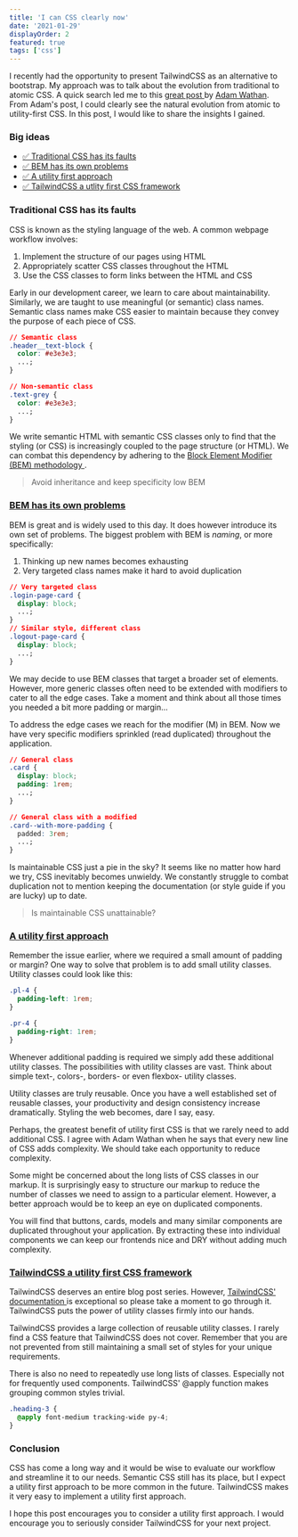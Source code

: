 ```yaml
---
title: 'I can CSS clearly now'
date: '2021-01-29'
displayOrder: 2
featured: true
tags: ['css']
---
```


I recently had the opportunity to present TailwindCSS as an alternative to bootstrap. My approach
was to talk about the evolution from traditional to atomic CSS. A quick search led me to this
<a href="https://adamwathan.me/css-utility-classes-and-separation-of-concerns/" target="_blank" rel="noreferrer noopener">
great post
</a>
by
<a href="https://adamwathan.me/" target="_blank" rel="noreferrer noopener">Adam Wathan</a>.&nbsp;
From Adam's post, I could clearly see the natural evolution from atomic to utility-first CSS.
In this post, I would like to share the insights I gained.

<!-- more -->

### Big ideas

- [✅ Traditional CSS has its faults](#traditional-css-has-its-faults)
- [✅ BEM has its own problems](#bem-has-its-own-problems)
- [✅ A utility first approach](#a-utility-first-approach)
- [✅ TailwindCSS a utlity first CSS framework](#tailwindcss-a-utility-first-css-framework)

### Traditional CSS has its faults

CSS is known as the styling language of the web. A common webpage workflow involves:

1. Implement the structure of our pages using HTML
2. Appropriately scatter CSS classes throughout the HTML
3. Use the CSS classes to form links between the HTML and CSS

Early in our development career, we learn to care about maintainability. Similarly, we are
taught to use meaningful (or semantic) class names. Semantic class names make CSS easier to
maintain because they convey the purpose of each piece of CSS.

```css
// Semantic class
.header__text-block {
  color: #e3e3e3;
  ...;
}

// Non-semantic class
.text-grey {
  color: #e3e3e3;
  ...;
}
```

We write semantic HTML with semantic CSS classes only to find that the styling (or CSS) is
increasingly coupled to the page structure (or HTML). We can combat this dependency by
adhering to the
<a href="https://blog.decaf.de/2015/06/24/why-bem-in-a-nutshell/" target="_blank" rel="noreferrer noopener">
Block Element Modifier (BEM) methodology
</a>.

> Avoid inheritance and keep specificity low <span>BEM</span>

### [BEM has its own problems](#bem-has-its-own-problems)

BEM is great and is widely used to this day. It does however introduce its own set of
problems. The biggest problem with BEM is <em>naming</em>, or more specifically:

1. Thinking up new names becomes exhausting
2. Very targeted class names make it hard to avoid duplication

```css
// Very targeted class
.login-page-card {
  display: block;
  ...;
}
// Similar style, different class
.logout-page-card {
  display: block;
  ...;
}
```

We may decide to use BEM classes that target a broader set of elements. However, more
generic classes often need to be extended with modifiers to cater to all the edge cases.
Take a moment and think about all those times you needed a bit more padding or margin...

To address the edge cases we reach for the modifier (M) in BEM. Now we have very
specific modifiers sprinkled (read duplicated) throughout the application.

```css
// General class
.card {
  display: block;
  padding: 1rem;
  ...;
}

// General class with a modified
.card--with-more-padding {
  padded: 3rem;
  ...;
}
```

Is maintainable CSS just a pie in the sky? It seems like no matter how hard we try, CSS
inevitably becomes unwieldy. We constantly struggle to combat duplication not to mention
keeping the documentation (or style guide if you are lucky) up to date.

> Is maintainable CSS unattainable?

### [A utility first approach](#a-utility-first-approach)

Remember the issue earlier, where we required a small amount of padding or margin? One
way to solve that problem is to add small utility classes. Utility classes could look like
this:

```css
.pl-4 {
  padding-left: 1rem;
}

.pr-4 {
  padding-right: 1rem;
}
```

Whenever additional padding is required we simply add these additional utility classes.
The possibilities with utility classes are vast. Think about simple text-,
colors-, borders- or even flexbox- utility classes.

Utility classes are truly reusable. Once you have a well established set of reusable
classes, your productivity and design consistency increase dramatically. Styling the web becomes,
dare I say, easy.

Perhaps, the greatest benefit of utility first CSS is that we rarely need to add additional
CSS. I agree with Adam Wathan when he says that every new line of CSS adds complexity. We
should take each opportunity to reduce complexity.

Some might be concerned about the long lists of CSS classes in our markup. It is surprisingly
easy to structure our markup to reduce the number of classes we need to assign to a
particular element. However, a better approach would be to keep an eye on duplicated components.

You will find that buttons, cards, models and many similar components are duplicated throughout
your application. By extracting these into individual components we can keep our frontends
nice and DRY without adding much complexity.

### [TailwindCSS a utility first CSS framework](#tailwindcss-a-utility-first-css-framework)

TailwindCSS deserves an entire blog post series. However,
<a href="https://tailwindcss.com/docs" target="_blank" rel="noreferrer noopener">
TailwindCSS' documentation
</a>
is exceptional so please take a moment to go through it. TailwindCSS puts the power of
utility classes firmly into our hands.

TailwindCSS provides a large collection of reusable utility classes. I rarely find a CSS
feature that TailwindCSS does not cover. Remember that you are not prevented from still
maintaining a small set of styles for your unique requirements.

There is also no need to repeatedly use long lists of classes. Especially not for frequently
used components. TailwindCSS' @apply function makes grouping common styles trivial.

```css
.heading-3 {
  @apply font-medium tracking-wide py-4;
}
```

### Conclusion

CSS has come a long way and it would be wise to evaluate our workflow and streamline it to our
needs. Semantic CSS still has its place, but I expect a utility first approach to be more
common in the future. TailwindCSS makes it very easy to implement a utility first approach.

I hope this post encourages you to consider a utility first approach. I would encourage you
to seriously consider TailwindCSS for your next project.
